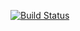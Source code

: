 

[![Build Status](https://travis-ci.org/vinted/chef-orchestrator.svg?branch=master)](https://travis-ci.org/vinted/chef-orchestrator)
